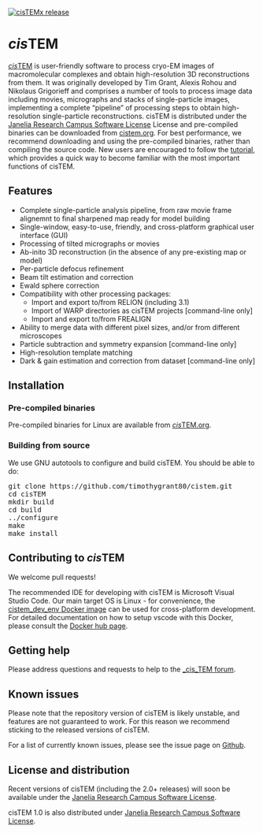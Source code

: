 [![cisTEMx release](https://github.com/StochasticAnalytics/cisTEM/actions/workflows/release_build.yml/badge.svg)](https://github.com/StochasticAnalytics/cisTEM/actions/workflows/release_build.yml)

# *cis*TEM
[*cis*TEM](https://cistem.org) is user-friendly software to process cryo-EM images of macromolecular complexes and obtain high-resolution 3D reconstructions from them. It was originally developed by Tim Grant, Alexis Rohou and Nikolaus Grigorieff and comprises a number of tools to process image data including movies, micrographs and stacks of single-particle images, implementing a complete “pipeline” of processing steps to obtain high-resolution single-particle reconstructions. cisTEM is distributed under the [Janelia Research Campus Software License](http://license.janelia.org/license/) License and pre-compiled binaries can be downloaded from [cistem.org](https://cistem.org). For best performance, we recommend downloading and using the pre-compiled binaries, rather than compiling the source code. New users are encouraged to follow the [tutorial](https://cistem.org/documentation#tab-1-1), which provides a quick way to become familiar with the most important functions of cisTEM.

## Features
* Complete single-particle analysis pipeline, from raw movie frame alignemnt to final sharpened map ready for model building
* Single-window, easy-to-use, friendly, and cross-platform graphical user interface (GUI)
* Processing of tilted micrographs or movies
* Ab-inito 3D reconstruction (in the absence of any pre-existing map or model)
* Per-particle defocus refinement
* Beam tilt estimation and correction
* Ewald sphere correction
* Compatibility with other processing packages:
	* Import and export to/from RELION (including 3.1)
	* Import of WARP directories as cisTEM projects [command-line only]
	* Import and export to/from FREALIGN
* Ability to merge data with different pixel sizes, and/or from different microscopes
* Particle subtraction and symmetry expansion [command-line only]
* High-resolution template matching
* Dark & gain estimation and correction from dataset [command-line only]

## Installation

### Pre-compiled binaries
Pre-compiled binaries for Linux are available from [*cis*TEM.org](https://cisTEM.org).

### Building from source
We use GNU autotools to configure and build cisTEM. You should be able to do:
<pre>
git clone https://github.com/timothygrant80/cistem.git
cd cisTEM
mkdir build
cd build
../configure
make 
make install
</pre>

## Contributing to *cis*TEM
We welcome pull requests!

The recommended IDE for developing with cisTEM is Microsoft Visual Studio Code. Our main target OS is Linux - for convenience, the [cistem\_dev\_env Docker image](https://hub.docker.com/repository/docker/arohou/cistem_dev_env) can be used for cross-platform development. For detailed documentation on how to setup vscode with this Docker, please consult the [Docker hub page](https://hub.docker.com/repository/docker/arohou/cistem_dev_env).

## Getting help
Please address questions and requests to help to the [_cis_TEM forum](https://cistem.org/forum).

## Known issues
Please note that the repository version of cisTEM is likely unstable, and features are not guaranteed to work.  For this reason we recommend sticking to the released versions of cisTEM. 

For a list of currently known issues, please see the issue page on [Github](https://github.com/timothygrant80/cisTEM/issues/).

## License and distribution
Recent versions of cisTEM (including the 2.0+ releases) will soon be available under the [Janelia Research Campus Software License](http://license.janelia.org/license/).

cisTEM 1.0 is also distributed under [Janelia Research Campus Software License](http://license.janelia.org/license/).
